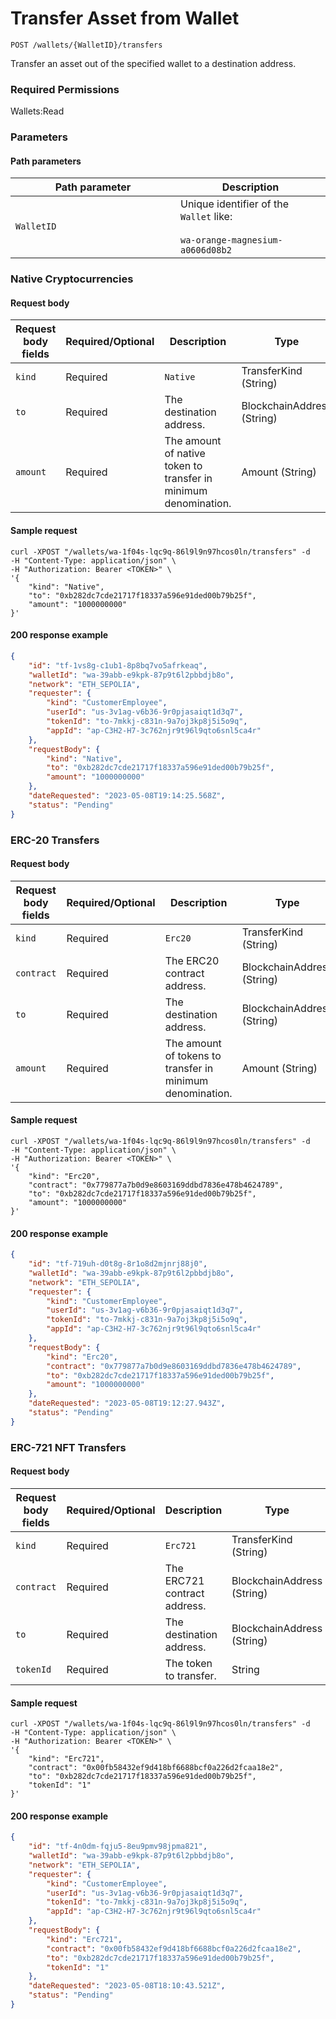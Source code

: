 # Transfer Asset from Wallet

`POST /wallets/{WalletID}/transfers`

Transfer an asset out of the specified wallet to a destination address.&#x20;

### Required Permissions <a href="#scopes" id="scopes"></a>

Wallets:Read

### Parameters <a href="#request-example.1" id="request-example.1"></a>

#### Path parameters <a href="#path-parameters" id="path-parameters"></a>

<table><thead><tr><th width="248">Path parameter</th><th>Description</th></tr></thead><tbody><tr><td><code>WalletID</code></td><td>Unique identifier of the <code>Wallet</code> like:<br><br><code>wa-orange-magnesium-a0606d08b2</code></td></tr></tbody></table>

### Native Cryptocurrencies <a href="#native-currency-request-body" id="native-currency-request-body"></a>

#### Request body <a href="#native-currency-request-body" id="native-currency-request-body"></a>

| Request body fields | Required/Optional | Description                                                     | Type                       |
| ------------------- | ----------------- | --------------------------------------------------------------- | -------------------------- |
| `kind`              | Required          | `Native`                                                        | TransferKind (String)      |
| `to`                | Required          | The destination address.                                        | BlockchainAddress (String) |
| `amount`            | Required          | The amount of native token to transfer in minimum denomination. | Amount (String)            |

#### Sample request <a href="#sample-request" id="sample-request"></a>

```shell
curl -XPOST "/wallets/wa-1f04s-lqc9q-86l9l9n97hcos0ln/transfers" -d
-H "Content-Type: application/json" \
-H "Authorization: Bearer <TOKEN>" \
'{
    "kind": "Native",
    "to": "0xb282dc7cde21717f18337a596e91ded00b79b25f",
    "amount": "1000000000"
}'
```

#### 200 response example <a href="#response-example" id="response-example"></a>

```json
{
    "id": "tf-1vs8g-c1ub1-8p8bq7vo5afrkeaq",
    "walletId": "wa-39abb-e9kpk-87p9t6l2pbbdjb8o",
    "network": "ETH_SEPOLIA",
    "requester": {
        "kind": "CustomerEmployee",
        "userId": "us-3v1ag-v6b36-9r0pjasaiqt1d3q7",
        "tokenId": "to-7mkkj-c831n-9a7oj3kp8j5i5o9q",
        "appId": "ap-C3H2-H7-3c762njr9t96l9qto6snl5ca4r"
    },
    "requestBody": {
        "kind": "Native",
        "to": "0xb282dc7cde21717f18337a596e91ded00b79b25f",
        "amount": "1000000000"
    },
    "dateRequested": "2023-05-08T19:14:25.568Z",
    "status": "Pending"
}
```

### ERC-20 Transfers <a href="#notes" id="notes"></a>

#### Request body <a href="#native-currency-request-body" id="native-currency-request-body"></a>

| Request body fields | Required/Optional | Description                                               | Type                       |
| ------------------- | ----------------- | --------------------------------------------------------- | -------------------------- |
| `kind`              | Required          | `Erc20`                                                   | TransferKind (String)      |
| `contract`          | Required          | The ERC20 contract address.                               | BlockchainAddress (String) |
| `to`                | Required          | The destination address.                                  | BlockchainAddress (String) |
| `amount`            | Required          | The amount of tokens to transfer in minimum denomination. | Amount (String)            |

#### Sample request <a href="#sample-request" id="sample-request"></a>

```shell
curl -XPOST "/wallets/wa-1f04s-lqc9q-86l9l9n97hcos0ln/transfers" -d
-H "Content-Type: application/json" \
-H "Authorization: Bearer <TOKEN>" \
'{
    "kind": "Erc20",
    "contract": "0x779877a7b0d9e8603169ddbd7836e478b4624789",
    "to": "0xb282dc7cde21717f18337a596e91ded00b79b25f",
    "amount": "1000000000"
}'
```

#### 200 response example <a href="#response-example" id="response-example"></a>

```json
{
    "id": "tf-719uh-d0t8g-8r1o8d2mjnrj88j0",
    "walletId": "wa-39abb-e9kpk-87p9t6l2pbbdjb8o",
    "network": "ETH_SEPOLIA",
    "requester": {
        "kind": "CustomerEmployee",
        "userId": "us-3v1ag-v6b36-9r0pjasaiqt1d3q7",
        "tokenId": "to-7mkkj-c831n-9a7oj3kp8j5i5o9q",
        "appId": "ap-C3H2-H7-3c762njr9t96l9qto6snl5ca4r"
    },
    "requestBody": {
        "kind": "Erc20",
        "contract": "0x779877a7b0d9e8603169ddbd7836e478b4624789",
        "to": "0xb282dc7cde21717f18337a596e91ded00b79b25f",
        "amount": "1000000000"
    },
    "dateRequested": "2023-05-08T19:12:27.943Z",
    "status": "Pending"
}
```

### ERC-721 NFT Transfers

#### Request body <a href="#native-currency-request-body" id="native-currency-request-body"></a>

| Request body fields | Required/Optional | Description                  | Type                       |
| ------------------- | ----------------- | ---------------------------- | -------------------------- |
| `kind`              | Required          | `Erc721`                     | TransferKind (String)      |
| `contract`          | Required          | The ERC721 contract address. | BlockchainAddress (String) |
| `to`                | Required          | The destination address.     | BlockchainAddress (String) |
| `tokenId`           | Required          | The token to transfer.       | String                     |

#### Sample request <a href="#sample-request" id="sample-request"></a>

```shell
curl -XPOST "/wallets/wa-1f04s-lqc9q-86l9l9n97hcos0ln/transfers" -d
-H "Content-Type: application/json" \
-H "Authorization: Bearer <TOKEN>" \
'{
    "kind": "Erc721",
    "contract": "0x00fb58432ef9d418bf6688bcf0a226d2fcaa18e2",
    "to": "0xb282dc7cde21717f18337a596e91ded00b79b25f",
    "tokenId": "1"
}'
```

#### 200 response example <a href="#response-example" id="response-example"></a>

```json
{
    "id": "tf-4n0dm-fqju5-8eu9pmv98jpma821",
    "walletId": "wa-39abb-e9kpk-87p9t6l2pbbdjb8o",
    "network": "ETH_SEPOLIA",
    "requester": {
        "kind": "CustomerEmployee",
        "userId": "us-3v1ag-v6b36-9r0pjasaiqt1d3q7",
        "tokenId": "to-7mkkj-c831n-9a7oj3kp8j5i5o9q",
        "appId": "ap-C3H2-H7-3c762njr9t96l9qto6snl5ca4r"
    },
    "requestBody": {
        "kind": "Erc721",
        "contract": "0x00fb58432ef9d418bf6688bcf0a226d2fcaa18e2",
        "to": "0xb282dc7cde21717f18337a596e91ded00b79b25f",
        "tokenId": "1"
    },
    "dateRequested": "2023-05-08T18:10:43.521Z",
    "status": "Pending"
}
```

